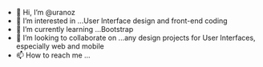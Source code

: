 - 👋 Hi, I’m @uranoz
- 👀 I’m interested in ...User Interface design and front-end coding
- 🌱 I’m currently learning ...Bootstrap
- 💞️ I’m looking to collaborate on ...any design projects for User Interfaces, especially web and mobile
- 📫 How to reach me ...

<!---
uranoz/uranoz is a ✨ special ✨ repository because its `README.md` (this file) appears on your GitHub profile.
You can click the Preview link to take a look at your changes.
--->
